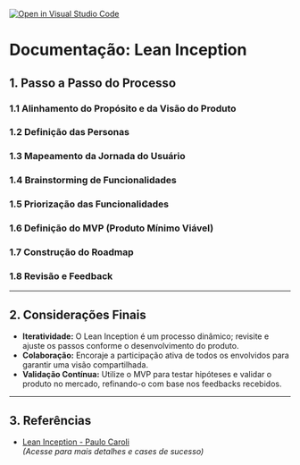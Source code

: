 [![Open in Visual Studio Code](https://classroom.github.com/assets/open-in-vscode-2e0aaae1b6195c2367325f4f02e2d04e9abb55f0b24a779b69b11b9e10269abc.svg)](https://classroom.github.com/online_ide?assignment_repo_id=18622970&assignment_repo_type=AssignmentRepo)
# Documentação: Lean Inception

## 1. Passo a Passo do Processo

### 1.1 Alinhamento do Propósito e da Visão do Produto


### 1.2 Definição das Personas


### 1.3 Mapeamento da Jornada do Usuário


### 1.4 Brainstorming de Funcionalidades


### 1.5 Priorização das Funcionalidades


### 1.6 Definição do MVP (Produto Mínimo Viável)


### 1.7 Construção do Roadmap


### 1.8 Revisão e Feedback


---

## 2. Considerações Finais

- **Iteratividade:** O Lean Inception é um processo dinâmico; revisite e ajuste os passos conforme o desenvolvimento do produto.
- **Colaboração:** Encoraje a participação ativa de todos os envolvidos para garantir uma visão compartilhada.
- **Validação Contínua:** Utilize o MVP para testar hipóteses e validar o produto no mercado, refinando-o com base nos feedbacks recebidos.

---

## 3. Referências

- [Lean Inception - Paulo Caroli](https://leaninception.com/)  
  *(Acesse para mais detalhes e cases de sucesso)*